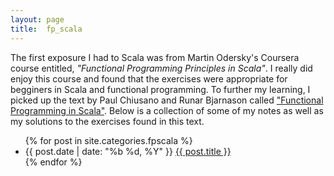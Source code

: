 ```yaml
---
layout: page
title:  fp_scala
---
```

The first exposure I had to Scala was from Martin Odersky's Coursera course entitled,
*"Functional Programming Principles in Scala"*. I really did enjoy this course and found
that the exercises were appropriate for begginers in Scala and functional programming.
To further my learning, I picked up the text by Paul Chiusano and Runar Bjarnason called ["Functional Programming in Scala"](https://www.amazon.ca/Functional-Programming-Scala-Paul-Chiusano/dp/1617290653).
Below is a collection of some of my notes as well as my solutions to the exercises
found in this text.

<ul class="post-list">
	{% for post in site.categories.fpscala %}
	<li>
		<span>{{ post.date | date: "%b %d, %Y" }}</span>
		<a href="{{ post.url | prepend: site.baseurl }}">{{ post.title }}</a>
	</li>
	{% endfor %}
</ul>
